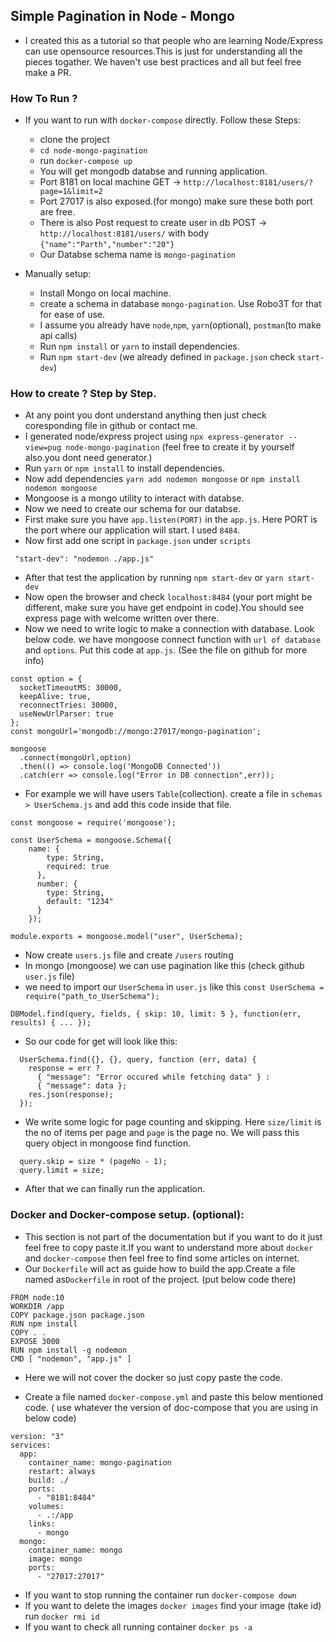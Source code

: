 ## Simple Pagination in Node - Mongo
- I created this as a tutorial so that people who are learning Node/Express can use opensource resources.This is just for understanding all the pieces togather. We haven't use best practices and all but feel free make a PR.

### How To Run ?

- If you want to run with `docker-compose` directly. Follow these Steps:
    - clone the project
    - `cd node-mongo-pagination`
    - run `docker-compose up`
    - You will get mongodb databse and running application.
    - Port 8181 on local machine GET -> `http://localhost:8181/users/?page=1&limit=2`
    - Port 27017 is also exposed.(for mongo) make sure these both port are free.
    - There is also Post request to create user in db POST -> `http://localhost:8181/users/` with body `{"name":"Parth","number":"20"}`
    - Our Databse schema name is `mongo-pagination`

- Manually setup:
    - Install Mongo on local machine.
    - create a schema in database `mongo-pagination`. Use Robo3T for that for ease of use.
    - I assume you already have `node`,`npm`, `yarn`(optional), `postman`(to make api calls)
    - Run `npm install` or `yarn` to install dependencies.
    - Run `npm start-dev` (we already defined in `package.json` check `start-dev`)

### How to create ? Step by Step.

- At any point you dont understand anything then just check coresponding file in github or contact me.
- I generated node/express project using `npx express-generator --view=pug node-mongo-pagination` (feel free to create it by yourself also.you dont need generator.)
- Run `yarn` or `npm install` to install dependencies.
- Now add dependencies `yarn add nodemon mongoose` or `npm install nodemon mongoose`
- Mongoose is a mongo utility to interact with databse.
- Now we need to create our schema for our databse.
- First make sure you have `app.listen(PORT)` in the `app.js`. Here PORT is the port where our application will start. I used `8484`.
- Now first add one script in `package.json` under `scripts`
```
 "start-dev": "nodemon ./app.js"
```
- After that test the application by running `npm start-dev` or `yarn start-dev`
- Now open the browser and check `localhost:8484` (your port might be different, make sure you have get endpoint in code).You should see express page with welcome written over there.
- Now we need to write logic to make a connection with database. Look below code. we have mongoose connect function with `url of database` and `options`. Put this code at `app.js`. (See the file on github for more info)
```
const option = {
  socketTimeoutMS: 30000,
  keepAlive: true,
  reconnectTries: 30000,
  useNewUrlParser: true 
};
const mongoUrl='mongodb://mongo:27017/mongo-pagination';

mongoose
  .connect(mongoUrl,option)
  .then(() => console.log('MongoDB Connected'))
  .catch(err => console.log("Error in DB connection",err));

```
- For example we will have users `Table`(collection).
  create a file in `schemas > UserSchema.js` and add this code inside that file.
```
const mongoose = require('mongoose');

const UserSchema = mongoose.Schema({
    name: {
        type: String,
        required: true
      },
      number: {
        type: String,
        default: "1234"
      }
    });

module.exports = mongoose.model("user", UserSchema);

```
- Now create `users.js` file and create `/users` routing
- In mongo (mongoose) we can use pagination like this (check github `user.js` file)
- we need to import our `UserSchema` in `user.js` like this `const UserSchema = require("path_to_UserSchema");`
```
DBModel.find(query, fields, { skip: 10, limit: 5 }, function(err, results) { ... });
```
- So our code for get will look like this:
```
  UserSchema.find({}, {}, query, function (err, data) {
    response = err ?
      { "message": "Error occured while fetching data" } :
      { "message": data };
    res.json(response);
  });
```
- We write some logic for page counting and skipping. Here `size/limit` is the no of items per page and `page` is the page no. We will pass this query object in mongoose find function.
```
  query.skip = size * (pageNo - 1);
  query.limit = size;
```
- After that we can finally run the application.



### Docker and Docker-compose setup. (optional):
- This section is not part of the documentation but if you want to do it just feel free to copy paste it.If you want to understand more about `docker` and `docker-compose` then feel free to find some articles on internet.
- Our `Dockerfile` will act as guide how to build the app.Create a file named as`Dockerfile` in root of the project. (put below code there)
```
FROM node:10
WORKDIR /app
COPY package.json package.json
RUN npm install
COPY . .
EXPOSE 3000
RUN npm install -g nodemon
CMD [ "nodemon", "app.js" ]
```
- Here we will not cover the docker so just copy paste the code.

- Create a file named `docker-compose.yml` and paste this below mentioned code. ( use whatever the version of doc-compose that you are using in below code) 
```
version: "3"
services:
  app:
    container_name: mongo-pagination
    restart: always
    build: ./
    ports:
      - "8181:8484"
    volumes:
      - .:/app
    links:
      - mongo
  mongo:
    container_name: mongo
    image: mongo
    ports:
      - "27017:27017"
```
- If you want to stop running the container run `docker-compose down`
- If you want to delete the images `docker images` find your image (take id) run `docker rmi id`
- If you want to check all running container `docker ps -a`